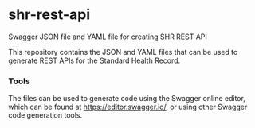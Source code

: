 # shr-rest-api
Swagger JSON file and YAML file for creating SHR REST API

This repository contains the JSON and YAML files that can be used to generate REST APIs for the Standard Health Record.

### Tools
The files can be used to generate code using the Swagger online editor, which can be found at https://editor.swagger.io/, or using other Swagger code generation tools.